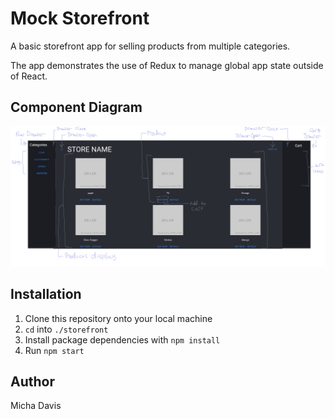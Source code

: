 # Mock Storefront

A basic storefront app for selling products from multiple categories.

The app demonstrates the use of Redux to manage global app state outside of React.

## Component Diagram
![](/assets/diagram.png)

## Installation

1. Clone this repository onto your local machine
2. `cd` into `./storefront`
3. Install package dependencies with `npm install`
4. Run `npm start`

## Author

Micha Davis
